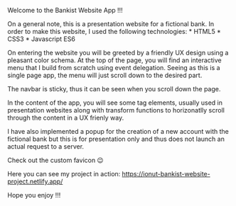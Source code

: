 Welcome to the Bankist Website App !!!

On a general note, this is a presentation website for a fictional bank.
In order to make this website, I used the following technologies:
	* HTML5
	* CSS3
	* Javascript ES6

On entering the website you will be greeted by a friendly UX design using a pleasant color schema.
At the top of the page, you will find an interactive menu that I build from scratch using event delegation.
Seeing as this is a single page app, the menu will just scroll down to the desired part.

The navbar is sticky, thus it can be seen when you scroll down the page.

In the content of the app, you will see some tag elements, usually used in presentation websites along with
transform functions to horizonatlly scroll through the content in a UX frienly way.

I have also implemented a popup for the creation of a new account with the fictional bank but this is for 
presentation only and thus does not launch an actual request to a server.

Check out the custom favicon 😉

Here you can see my project in action: https://ionut-bankist-website-project.netlify.app/

Hope you enjoy !!!